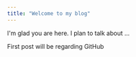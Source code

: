 ```yaml
---
title: "Welcome to my blog"
---
```


I'm glad you are here. I plan to talk about ...

First post will be regarding GitHub
